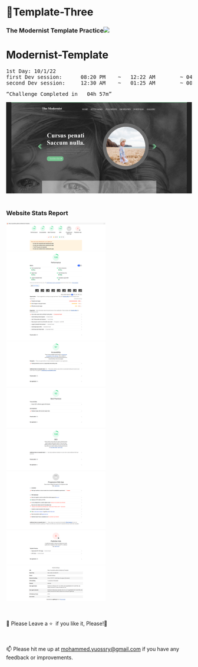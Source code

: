 # <a>🌇Template-Three</a>

<h3>The Modernist Template Practice<img src="https://raw.githubusercontent.com/aemmadi/aemmadi/master/wave.gif" width="30px" style="max-width: 100%;"></h3>

# Modernist-Template

<pre>
1st Day: 10/1/22
first Dev session:      08:20 PM    ~   12:22 AM        ~ 04h 02m
second Dev session:     12:30 AM    ~   01:25 AM        ~ 00h 55m
</pre>

<pre><q>Challenge Completed in   04h 57m</q></pre>

![Preview page](preview.jpg)
<br>
<br>

<h3> Website Stats Report</h3>
<img src="Live Stats report.jpg"/>
<br>
<br>
<br>

🍬 Please Leave a :star: &nbsp;if you like it, Please!🤩

<br>

📫 Please hit me up at mohammed.yuossry@gmail.com if you have any feedback or improvements.
